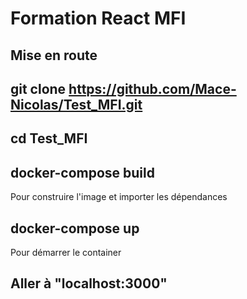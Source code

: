 # Formation React MFI

## Mise en route

## git clone https://github.com/Mace-Nicolas/Test_MFI.git

## cd Test_MFI

## docker-compose build

Pour construire l'image et importer les dépendances

## docker-compose up

Pour démarrer le container

## Aller à "localhost:3000"
